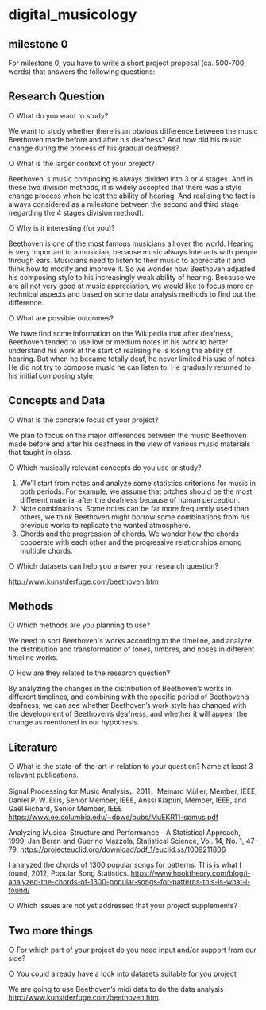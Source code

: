 # digital_musicology

## milestone 0
For milestone 0, you have to write a short project proposal (ca. 500-700 words) that answers the following questions:

## Research Question 
○ What do you want to study? 

We want to study whether there is an obvious difference between the music Beethoven made before and after his deafness? And how did his music change during the process of his gradual deafness?

○ What is the larger context of your project? 

Beethoven’ s music composing is always divided into 3 or 4 stages. And in these two division methods, it is widely accepted that there was a style change process when he lost the ability of hearing. And realising the fact is always considered as a milestone between the second and third stage (regarding the 4 stages division method).

○ Why is it interesting (for you)? 

Beethoven is one of the most famous musicians all over the world. Hearing is very important to a musician, because music always interacts with people through ears. Musicians need to listen to their music to appreciate it and think how to modify and improve it. So we wonder how  Beethoven adjusted his composing style to his increasingly weak ability of hearing. Because we are all not very good at music appreciation, we would like to focus more on technical aspects and based on some data analysis methods to find out the difference.

○ What are possible outcomes?

We have find some information on the Wikipedia that after deafness, Beethoven tended to use low or medium notes in his work to better understand his work at the start of realising he is losing the ability of hearing. But when he became totally deaf, he never limited his use of notes. He did not try to compose music he can listen to. He gradually returned to his initial composing style.

## Concepts and Data 
 
○ What is the concrete focus of your project? 

We plan to focus on the major differences between the music Beethoven made before and after his deafness in the view of various music materials that taught in class. 

○ Which musically relevant concepts do you use or study? 

1) We’ll start from notes and analyze some statistics criterions for music in both periods. For example, we assume that pitches should be the most different material after the deafness because of human perception. 
2) Note combinations. Some notes can be far more frequently used than others, we think Beethoven might borrow some combinations from his previous works to replicate the wanted atmosphere. 
3) Chords and the progression of chords. We wonder how the chords cooperate with each other and the progressive relationships among multiple chords.

○ Which datasets can help you answer your research question? 

http://www.kunstderfuge.com/beethoven.htm


## Methods

○ Which methods are you planning to use? 

We need to sort Beethoven's works according to the timeline, and analyze the distribution and transformation of tones, timbres, and noses in different timeline works.

○ How are they related to the research question? 

By analyzing the changes in the distribution of Beethoven’s works in different timelines, and combining with the specific period of Beethoven’s deafness, we can see whether Beethoven’s work style has changed with the development of Beethoven’s deafness, and whether it will appear the change as mentioned in our hypothesis.

## Literature 

○ What is the state-of-the-art in relation to your question? Name at least 3 relevant publications. 

Signal Processing for Music Analysis，2011，Meinard Müller, Member, IEEE, Daniel P. W. Ellis, Senior Member, IEEE, Anssi Klapuri, Member, IEEE, and
Gaël Richard, Senior Member, IEEE https://www.ee.columbia.edu/~dpwe/pubs/MuEKR11-spmus.pdf

Analyzing Musical Structure and Performance—A Statistical Approach, 1999, Jan Beran and Guerino Mazzola, Statistical Science, Vol. 14, No. 1, 47–79. https://projecteuclid.org/download/pdf_1/euclid.ss/1009211806

I analyzed the chords of 1300 popular songs for patterns. This is what I found, 2012, Popular Song Statistics. https://www.hooktheory.com/blog/i-analyzed-the-chords-of-1300-popular-songs-for-patterns-this-is-what-i-found/



○ Which issues are not yet addressed that your project supplements?
 
## Two more things 

○ For which part of your project do you need input and/or support from our side?

○ You could already have a look into datasets suitable for you project

We are going to use Beethoven’s midi data to do the data analysis http://www.kunstderfuge.com/beethoven.htm.
